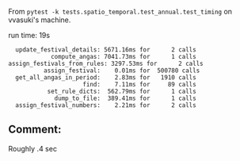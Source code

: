 From `pytest -k tests.spatio_temporal.test_annual.test_timing` on vvasuki's machine.

run time: 19s
```
  update_festival_details: 5671.16ms for      2 calls
            compute_angas: 7041.73ms for      1 calls
assign_festivals_from_rules: 3297.53ms for      2 calls
          assign_festival:    0.01ms for  500780 calls
  get_all_angas_in_period:    2.83ms for   1910 calls
                     find:    7.11ms for     89 calls
           set_rule_dicts:  562.79ms for      1 calls
             dump_to_file:  389.41ms for      1 calls
  assign_festival_numbers:    2.21ms for      2 calls
```

## Comment:
Roughly .4 sec